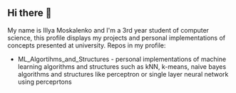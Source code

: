 ## Hi there 👋
My name is Illya Moskalenko and I'm a 3rd year student of computer science, this profile displays my projects and personal implementations of concepts presented at university.
Repos in my profile:
+ ML_Algortihms_and_Structures - personal implementations of machine learning algorithms and structures such as kNN, k-means, naive bayes algorithms and structures like perceptron or single layer neural network using perceprtons
